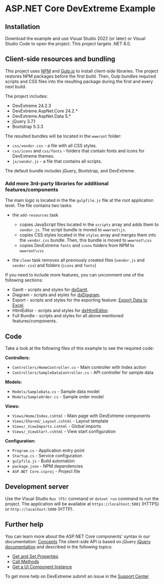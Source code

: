 # ASP.NET Core DevExtreme Example

## Installation

Download the example and use Visual Studio 2022 (or later) or Visual Studio Code to open the project. This project targets .NET 8.0. 

## Client-side resources and bundling

This project uses [NPM](https://www.npmjs.com/) and [Gulp.js](https://gulpjs.com/) to install client-side libraries. The project restores NPM packages before the first build. Then, Gulp bundles required scripts and CSS files into the resulting package during the first and every next build.

The project includes:
- DevExtreme 24.2.3
- DevExtreme.AspNet.Core 24.2.*
- DevExtreme.AspNet.Data 5.*
- jQuery 3.7.1
- Bootstrap 5.3.3 

The resulted bundles will be located in the `wwwroot` folder:
* `css/vendor.css` - a file with all CSS styles.
* `css/icons` and `css/fonts` - folders that contain fonts and icons for DevExtreme themes.
* `js/vendor.js` - a file that contains all scripts.

The default bundle includes jQuery, Bootstrap, and DevExtreme.

### Add more 3rd-party libraries for additional features/components 

The main logic is located in the the `gulpfile.js` file at the root application level. The file contains two tasks:

* the `add-resources` task  

    * copies JavaScript files located in the `scripts` array and adds them to `vendor.js`. The script bundle is moved to `wwwroot\js`.
    * copies CSS styles located in the `styles` array and merges them into the `vendor.css` bundle. Then, this bundle is moved to `wwwroot\css`
    * copies DevExtreme `fonts` and `icons` folders from NPM  to `wwwroot\css`

*  the `clean` task removes all previously created files (`vendor.js` and `vendor.css`) and folders (`icons` and `fonts`)

If you need to include more features, you can uncomment one of the following sections:

* Gantt - scripts and styles for [dxGantt](https://js.devexpress.com/DevExtreme/Guide/UI_Components/Gantt/Getting_Started_with_Gantt/).
* Diagram - scripts and styles for [dxDiagram](https://js.devexpress.com/DevExtreme/Guide/UI_Components/Diagram/Getting_Started_with_Diagram/).
* Export  - scripts and styles for the exporting feature: [Export Data to Excel](https://js.devexpress.com/DevExtreme/Guide/UI_Components/DataGrid/Getting_Started_with_DataGrid/#Export_Data). 
* HtmlEditor - scripts and styles for [dxHtmlEditor](https://js.devexpress.com/DevExtreme/Guide/UI_Components/HtmlEditor/Overview/).
* Full Bundle - scripts and styles for all above mentioned features/components.  

## Code

Take a look at the following files of this example to see the required code:

**Controllers:**
- `Controllers/HomeController.cs` - Main controller with Index action
- `Controllers/SampleDataController.cs` - API controller for sample data

**Models:**
- `Models/SampleData.cs` - Sample data model
- `Models/SampleOrder.cs` - Sample order model

**Views:**
- `Views/Home/Index.cshtml` - Main page with DevExtreme components
- `Views/Shared/_Layout.cshtml` - Layout template
- `Views/_ViewImports.cshtml` - Global imports
- `Views/_ViewStart.cshtml` - View start configuration

**Configuration:**
- `Program.cs` - Application entry point
- `Startup.cs` - Service configuration
- `gulpfile.js` - Build automation
- `package.json` - NPM dependencies
- `ASP.NET Core.csproj` - Project file

## Development server

Use the Visual Studio `Run (F5)` command or `dotnet run` command to run the project. The application will be available at `https://localhost:5001` (HTTPS) or `http://localhost:5000` (HTTP).

## Further help

You can learn more about the ASP.NET Core components' syntax in our documentation: [Concepts](https://docs.devexpress.com/AspNetCore/400574/devextreme-based-controls/concepts/razor-syntax)
The client-side API is based on jQuery [jQuery documentation](https://api.jquery.com/) and described in the following topics: 
* [Get and Set Properties](https://js.devexpress.com/DevExtreme/Guide/jQuery_Components/Component_Configuration_Syntax/#Get_and_Set_Properties)
* [Call Methods](https://js.devexpress.com/DevExtreme/Guide/jQuery_Components/Component_Configuration_Syntax/#Call_Methods)
* [Get a UI Component Instance](https://js.devexpress.com/DevExtreme/Guide/jQuery_Components/Component_Configuration_Syntax/#Get_a_UI_Component_Instance)

To get more help on DevExtreme submit an issue in the [Support Center](https://supportcenter.devexpress.com/ticket/create)


